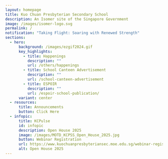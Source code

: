 ```yaml
---
layout: homepage
title: Kuo Chuan Presbyterian Secondary School
description: An Isomer site of the Singapore Government
image: /images/isomer-logo.svg
permalink: /
notification: "Taking Flight: Soaring with Renewed Strength"
sections:
  - hero:
      background: /images/ezgif2024.gif
      key_highlights:
        - title: Happenings
          description: ""
          url: /others/happenings
        - title: School Canteen Advertisement
          description: ""
          url: /school-canteen-advertisement
        - title: ESPOIR
          description: ""
          url: /espoir-school-publication/
      variant: center
  - resources:
      title: Announcements
      button: Click Here
  - infopic:
      title: KCPulse
      id: infopic
      description: Open House 2025
      image: /images/MOTD_KCPSS_Open_House_2025.jpg
      button: Webinar Registration
      url: https://www.kuochuanpresbyteriansec.moe.edu.sg/webinar-registration/
      alt: Open House 2025
---
```

